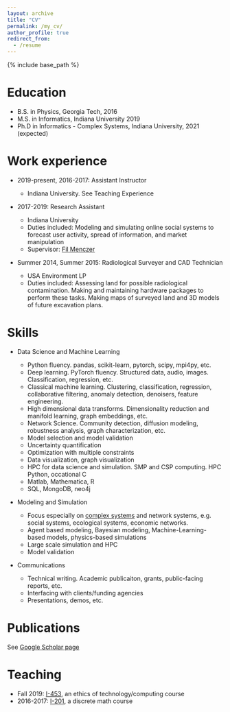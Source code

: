 ```yaml
---
layout: archive
title: "CV"
permalink: /my_cv/
author_profile: true
redirect_from:
  - /resume
---
```


{% include base_path %}

Education
======
* B.S. in Physics, Georgia Tech, 2016
* M.S. in Informatics, Indiana University 2019
* Ph.D in Informatics - Complex Systems, Indiana University, 2021 (expected)

Work experience
======
* 2019-present, 2016-2017: Assistant Instructor
  * Indiana University. See Teaching Experience
  
* 2017-2019: Research Assistant
  * Indiana University
  * Duties included: Modeling and simulating online social systems to forecast user activity, spread of information, and market manipulation
  * Supervisor: [Fil Menczer](http://cnets.indiana.edu/fil/)
  
* Summer 2014, Summer 2015: Radiological Surveyer and CAD Technician
  * USA Environment LP
  * Duties included: Assessing land for possible radiological contamination. Making and maintaining hardware packages to perform these tasks.  Making maps of surveyed land and 3D models of future excavation plans. 
  
Skills
======
* Data Science and Machine Learning
  * Python fluency. pandas, scikit-learn, pytorch, scipy, mpi4py, etc.
  * Deep learning. PyTorch fluency. Structured data, audio, images. Classification, regression, etc.
  * Classical machine learning. Clustering, classification, regression, collaborative filtering, anomaly detection, denoisers, feature engineering.
  * High dimensional data transforms. Dimensionality reduction and manifold learning, graph embeddings, etc.
  * Network Science. Community detection, diffusion modeling, robustness analysis, graph characterization, etc.
  * Model selection and model validation
  * Uncertainty quantification
  * Optimization with multiple constraints
  * Data visualization, graph visualization
  * HPC for data science and simulation. SMP and CSP computing. HPC Python, occational C
  * Matlab, Mathematica, R
  * SQL, MongoDB, neo4j
  
* Modeling and Simulation
  * Focus especially on [complex systems](https://cssociety.org/about-us/what-are-cs) and network systems, e.g. social systems, ecological systems, economic networks.
  * Agent based modeling, Bayesian modeling, Machine-Learning-based models, physics-based simulations
  * Large scale simulation and HPC
  * Model validation
  
* Communications
  * Technical writing. Academic publicaiton, grants, public-facing reports, etc.
  * Interfacing with clients/funding agencies
  * Presentations, demos, etc.
  

Publications
======
See [Google Scholar page](https://scholar.google.com/citations?user=uiUoGrgAAAAJ)
  
Teaching
======
* Fall 2019: [I-453](https://soic.iupui.edu/courses/info-i453/), an ethics of technology/computing course
* 2016-2017: [I-201](https://soic.iupui.edu/courses/info-i201/), a discrete math course

